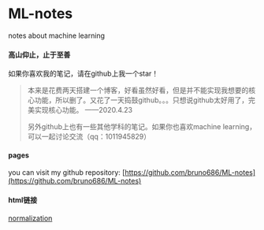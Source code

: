 # ML-notes

notes about machine learning

#### 高山仰止，止于至善

如果你喜欢我的笔记，请在github上我一个star！

> 本来是花费两天搭建一个博客，好看虽然好看，但是并不能实现我想要的核心功能，所以删了。又花了一天捣鼓github。。。只想说github太好用了，完美实现核心功能。 						——2020.4.23
>
> 另外github上也有一些其他学科的笔记。如果你也喜欢machine learning，可以一起讨论交流（qq：1011945829）

#### pages

you can visit my github repository: [https://github.com/bruno686/ML-notes](https://github.com/bruno686/ML-notes)

#### html链接

[normalization](https://bruno686.github.io/ML-notes/normalization.html)



